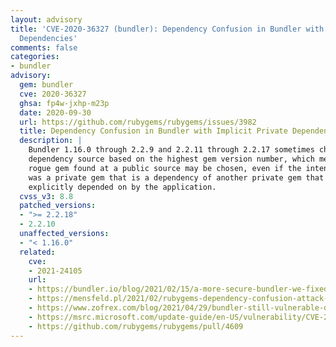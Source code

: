 ```yaml
---
layout: advisory
title: 'CVE-2020-36327 (bundler): Dependency Confusion in Bundler with Implicit Private
  Dependencies'
comments: false
categories:
- bundler
advisory:
  gem: bundler
  cve: 2020-36327
  ghsa: fp4w-jxhp-m23p
  date: 2020-09-30
  url: https://github.com/rubygems/rubygems/issues/3982
  title: Dependency Confusion in Bundler with Implicit Private Dependencies
  description: |
    Bundler 1.16.0 through 2.2.9 and 2.2.11 through 2.2.17 sometimes chooses a
    dependency source based on the highest gem version number, which means that a
    rogue gem found at a public source may be chosen, even if the intended choice
    was a private gem that is a dependency of another private gem that is
    explicitly depended on by the application.
  cvss_v3: 8.8
  patched_versions:
  - ">= 2.2.18"
  - 2.2.10
  unaffected_versions:
  - "< 1.16.0"
  related:
    cve:
    - 2021-24105
    url:
    - https://bundler.io/blog/2021/02/15/a-more-secure-bundler-we-fixed-our-source-priorities.html
    - https://mensfeld.pl/2021/02/rubygems-dependency-confusion-attack-side-of-things/
    - https://www.zofrex.com/blog/2021/04/29/bundler-still-vulnerable-dependency-confusion-cve-2020-36327/
    - https://msrc.microsoft.com/update-guide/en-US/vulnerability/CVE-2021-24105
    - https://github.com/rubygems/rubygems/pull/4609
---
```

